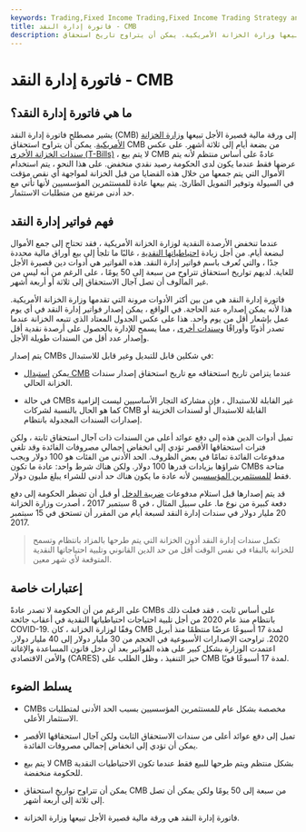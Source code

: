 ```yaml
---
keywords: Trading,Fixed Income Trading,Fixed Income Trading Strategy and Education,Strategy and Education
title: فاتورة إدارة النقد - CMB
description: فاتورة إدارة النقد هي ورقة مالية قصيرة الأجل تبيعها وزارة الخزانة الأمريكية. يمكن أن يتراوح تاريخ استحقاق CMB من بضعة أيام إلى ثلاثة أشهر.
---
```


# فاتورة إدارة النقد - CMB
## ما هي فاتورة إدارة النقد؟

يشير مصطلح فاتورة إدارة النقد (CMB) إلى ورقة مالية قصيرة الأجل تبيعها [وزارة الخزانة الأمريكية](/ustreasury). يمكن أن يتراوح استحقاق CMB من بضعة أيام إلى ثلاثة أشهر. على عكس [سندات الخزانة الأخرى (T-Bills)](/treasurybill) ، لا يتم بيع CMB عادةً على أساس منتظم لأنه يتم عرضها فقط عندما يكون لدى الحكومة رصيد نقدي منخفض. على هذا النحو ، يتم استخدام الأموال التي يتم جمعها من خلال هذه القضايا من قبل الخزانة لمواجهة أي نقص مؤقت في السيولة وتوفير التمويل الطارئ. يتم بيعها عادة للمستثمرين المؤسسيين لأنها تأتي مع حد أدنى مرتفع من متطلبات الاستثمار.

## فهم فواتير إدارة النقد

عندما تنخفض الأرصدة النقدية لوزارة الخزانة الأمريكية ، فقد تحتاج إلى جمع الأموال لبضعة أيام. من أجل زيادة [احتياطياتها النقدية](/cash-reserves) ، غالبًا ما تلجأ إلى بيع أوراق مالية محددة جدًا ، والتي تُعرف باسم فواتير إدارة النقد. هذه الفواتير هي أدوات دين قصيرة الأجل للغاية. لديهم تواريخ استحقاق تتراوح من سبعة إلى 50 يومًا ، على الرغم من أنه ليس من غير المألوف أن تصل آجال الاستحقاق إلى ثلاثة أو أربعة أشهر.

فاتورة إدارة النقد هي من بين أكثر الأدوات مرونة التي تقدمها وزارة الخزانة الأمريكية. هذا لأنه يمكن إصداره عند الحاجة. في الواقع ، يمكن إصدار فواتير إدارة النقد في أي يوم عمل بإشعار أقل من يوم واحد. هذا على عكس الجدول المعتاد الذي تتبعه الخزانة عندما تصدر أذونًا وأوراقًا [وسندات أخرى](/bond) ، مما يسمح للإدارة بالحصول على أرصدة نقدية أقل وإصدار عدد أقل من السندات طويلة الأجل.

يتم إصدار CMBs في شكلين قابل للتبديل وغير قابل للاستبدال:

- يمكن [استبدال CMB](/fungibility) عندما يتزامن تاريخ استحقاقه مع تاريخ استحقاق إصدار سندات الخزانة الحالي.

- في حالة CMBs غير القابلة للاستبدال ، فإن مشاركة التجار الأساسيين ليست إلزامية كما هو الحال بالنسبة لشركات CMB القابلة للاستبدال أو لسندات الخزينة أو إصدارات السندات المجدولة بانتظام.

تميل أدوات الدين هذه إلى دفع عوائد أعلى من السندات ذات آجال استحقاق ثابتة ، ولكن فترات استحقاقها الأقصر تؤدي إلى انخفاض إجمالي مصروفات الفائدة وقد تلغي مدفوعات الفائدة تمامًا في بعض الظروف. الحد الأدنى من الفئات هو 100 دولار ويجب شراؤها بزيادات قدرها 100 دولار. ولكن هناك شرط واحد: عادة ما تكون CMBs متاحة فقط [للمستثمرين المؤسسيين](/institutionalinvestor) لأنه عادة ما يكون هناك حد أدنى للشراء يبلغ مليون دولار.

قد يتم إصدارها قبل استلام مدفوعات [ضريبة الدخل](/incometax) أو قبل أن تضطر الحكومة إلى دفع دفعة كبيرة من نوع ما. على سبيل المثال ، في 8 سبتمبر 2017 ، أصدرت وزارة الخزانة 20 مليار دولار في سندات إدارة النقد لسبعة أيام من المقرر أن تستحق في 15 سبتمبر 2017.

> تكمل سندات إدارة النقد أذون الخزانة التي يتم طرحها بالمزاد بانتظام وتسمح للخزانة بالبقاء في نفس الوقت أقل من حد الدين القانوني وتلبية احتياجاتها النقدية المتوقعة لأي شهر معين.

>

## إعتبارات خاصة

على الرغم من أن الحكومة لا تصدر عادةً CMBs على أساس ثابت ، فقد فعلت ذلك بانتظام منذ عام 2020 من أجل تلبية احتياجات احتياطياتها النقدية في أعقاب جائحة COVID-19. وفقًا لوزارة الخزانة ، كان CMB لمدة 17 أسبوعًا عرضًا منتظمًا منذ أبريل 2020. تراوحت الإصدارات الأسبوعية في الحجم من 30 مليار دولار إلى 40 مليار دولار. اعتمدت الوزارة بشكل كبير على هذه الفواتير بعد أن دخل قانون المساعدة والإغاثة والأمن الاقتصادي (CARES) حيز التنفيذ ، وظل الطلب على CMB لمدة 17 أسبوعًا قويًا.

## يسلط الضوء

- CMBs مخصصة بشكل عام للمستثمرين المؤسسيين بسبب الحد الأدنى لمتطلبات الاستثمار الأعلى.

- تميل إلى دفع عوائد أعلى من سندات الاستحقاق الثابت ولكن آجال استحقاقها الأقصر يمكن أن تؤدي إلى انخفاض إجمالي مصروفات الفائدة.

- لا يتم بيع CMB بشكل منتظم ويتم طرحها للبيع فقط عندما تكون الاحتياطيات النقدية للحكومة منخفضة.

- يمكن أن تتراوح تواريخ استحقاق CMB من سبعة إلى 50 يومًا ولكن يمكن أن تصل إلى ثلاثة إلى أربعة أشهر.

- فاتورة إدارة النقد هي ورقة مالية قصيرة الأجل تبيعها وزارة الخزانة.

